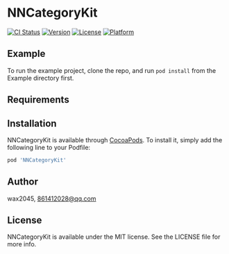 # NNCategoryKit

[![CI Status](https://img.shields.io/travis/wax2045/NNCategoryKit.svg?style=flat)](https://travis-ci.org/wax2045/NNCategoryKit)
[![Version](https://img.shields.io/cocoapods/v/NNCategoryKit.svg?style=flat)](https://cocoapods.org/pods/NNCategoryKit)
[![License](https://img.shields.io/cocoapods/l/NNCategoryKit.svg?style=flat)](https://cocoapods.org/pods/NNCategoryKit)
[![Platform](https://img.shields.io/cocoapods/p/NNCategoryKit.svg?style=flat)](https://cocoapods.org/pods/NNCategoryKit)

## Example

To run the example project, clone the repo, and run `pod install` from the Example directory first.

## Requirements

## Installation

NNCategoryKit is available through [CocoaPods](https://cocoapods.org). To install
it, simply add the following line to your Podfile:

```ruby
pod 'NNCategoryKit'
```

## Author

wax2045, 861412028@qq.com

## License

NNCategoryKit is available under the MIT license. See the LICENSE file for more info.
